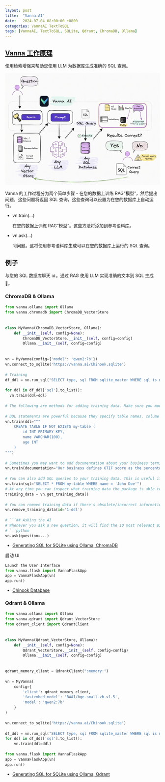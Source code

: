 ```yaml
---
layout: post
title:  "Vanna.AI"
date:   2024-07-04 08:00:00 +0800
categories: VannaAI TextToSQL
tags: [VannaAI, TextToSQL, SQLite, Qdrant, ChromaDB, Ollama]
---
```


## [Vanna 工作原理](https://vanna.ai/docs/index.html)

使用检索增强来帮助您使用 LLM 为数据库生成准确的 SQL 查询。

![](/images/2024/VannaAI/how-vanna-works.jpg)

Vanna 的工作过程分为两个简单步骤 - 在您的数据上训练 RAG“模型”，然后提出问题，这些问题将返回 SQL 查询，这些查询可以设置为在您的数据库上自动运行。

- vn.train(...)

    在您的数据上训练 RAG“模型”。这些方法将添加到参考语料库。

- vn.ask(...)

    问问题。这将使用参考语料库生成可以在您的数据库上运行的 SQL 查询。


## 例子
与您的 SQL 数据库聊天 📊。通过 RAG 使用 LLM 实现准确的文本到 SQL 生成 🔄。

### ChromaDB & Ollama
```py
from vanna.ollama import Ollama
from vanna.chromadb import ChromaDB_VectorStore


class MyVanna(ChromaDB_VectorStore, Ollama):
    def __init__(self, config=None):
        ChromaDB_VectorStore.__init__(self, config=config)
        Ollama.__init__(self, config=config)


vn = MyVanna(config={'model': 'qwen2:7b'})
vn.connect_to_sqlite('https://vanna.ai/Chinook.sqlite')

# Training
df_ddl = vn.run_sql("SELECT type, sql FROM sqlite_master WHERE sql is not null")

for ddl in df_ddl['sql'].to_list():
  vn.train(ddl=ddl)

# The following are methods for adding training data. Make sure you modify the examples to match your database.

# DDL statements are powerful because they specify table names, colume names, types, and potentially relationships
vn.train(ddl="""
    CREATE TABLE IF NOT EXISTS my-table (
        id INT PRIMARY KEY,
        name VARCHAR(100),
        age INT
    )
""")

# Sometimes you may want to add documentation about your business terminology or definitions.
vn.train(documentation="Our business defines OTIF score as the percentage of orders that are delivered on time and in full")

# You can also add SQL queries to your training data. This is useful if you have some queries already laying around. You can just copy and paste those from your editor to begin generating new SQL.
vn.train(sql="SELECT * FROM my-table WHERE name = 'John Doe'")
# At any time you can inspect what training data the package is able to reference
training_data = vn.get_training_data()

# You can remove training data if there's obsolete/incorrect information. 
vn.remove_training_data(id='1-ddl')

# ```## Asking the AI
# Whenever you ask a new question, it will find the 10 most relevant pieces of training data and use it as part of the LLM prompt to generate the SQL.
# ```python
vn.ask(question=...)
```

- [Generating SQL for SQLite using Ollama, ChromaDB](https://vanna.ai/docs/sqlite-ollama-chromadb/)

启动 UI

```py
Launch the User Interface
from vanna.flask import VannaFlaskApp
app = VannaFlaskApp(vn)
app.run()
```

- [Chinook Database](https://github.com/lerocha/chinook-database)

### Qdrant & Ollama
```py
from vanna.ollama import Ollama
from vanna.qdrant import Qdrant_VectorStore
from qdrant_client import QdrantClient


class MyVanna(Qdrant_VectorStore, Ollama):
    def __init__(self, config=None):
        Qdrant_VectorStore.__init__(self, config=config)
        Ollama.__init__(self, config=config)


qdrant_memory_client = QdrantClient(":memory:")

vn = MyVanna(
    config={
        'client': qdrant_memory_client, 
        'fastembed_model': 'BAAI/bge-small-zh-v1.5',
        'model': 'qwen2:7b'
    }
)

vn.connect_to_sqlite('https://vanna.ai/Chinook.sqlite')

df_ddl = vn.run_sql("SELECT type, sql FROM sqlite_master WHERE sql is not null")
for ddl in df_ddl['sql'].to_list():
    vn.train(ddl=ddl)

from vanna.flask import VannaFlaskApp
app = VannaFlaskApp(vn)
app.run()
```

- [Generating SQL for SQLite using Ollama, Qdrant](https://vanna.ai/docs/sqlite-ollama-qdrant/)
